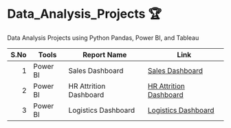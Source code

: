 # Data_Analysis_Projects :trophy:
Data Analysis Projects using Python Pandas, Power BI, and Tableau<be>

| S.No | Tools     |           Report Name           |           Link              |
|-----:|-----------|---------------------------------|-----------------------------|
|     1| Power BI  | Sales Dashboard                 |[Sales Dashboard](https://app.powerbi.com/view?r=eyJrIjoiYTBlMDMyMjUtODdiMC00MjI1LWE1ZDctNmY1ZjA5ZDJkMTgxIiwidCI6IjQzODdmZWUwLWU2ZjItNDFlYi04YzViLTU2YWQzNmJhMWQ4ZCJ9) |
|     2| Power BI  | HR Attrition Dashboard          | [HR Attrition Dashboard](https://app.powerbi.com/view?r=eyJrIjoiNmVjOGIzMDgtMTBhMS00MDQ1LWIzODAtOWRkN2FiMzY5NzcwIiwidCI6IjQzODdmZWUwLWU2ZjItNDFlYi04YzViLTU2YWQzNmJhMWQ4ZCJ9) |
|     3| Power BI  | Logistics Dashboard             | [Logistics Dashboard](https://app.powerbi.com/view?r=eyJrIjoiOTYyMTJlZjQtZmE3Ni00M2FlLWI4ZWMtZTU4MzJjNzY4Y2ZjIiwidCI6IjQzODdmZWUwLWU2ZjItNDFlYi04YzViLTU2YWQzNmJhMWQ4ZCJ9) |
